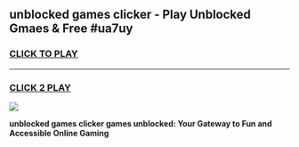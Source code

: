 
## unblocked games clicker - Play Unblocked Gmaes & Free #ua7uy
<h3>
<a href="https://news.freeplayer.one?title=unblocked_games_clicker&ref=03M">CLICK TO PLAY</a></h3>
<hr>

<h3>
<a href="https://news.freeplayer.one?title=unblocked_games_clicker&ref=03M">CLICK 2 PLAY</a>
  
</h3>

<a href="https://news.freeplayer.one?title=unblocked_games_clicker&ref=03M"><img src="https://clearcache.store/games.png"></a>


**unblocked games clicker games unblocked: Your Gateway to Fun and Accessible Online Gaming**
